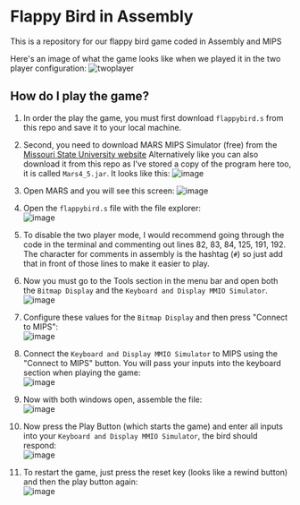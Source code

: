 # Flappy Bird in Assembly
This is a repository for our flappy bird game coded in Assembly and MIPS

Here's an image of what the game looks like when we played it in the two player configuration:
![twoplayer](https://github.com/Zain-Basit/repo_flappybird/assets/45300116/0b627094-97ba-4025-ae80-5136c659516e)

## How do I play the game?


1. In order the play the game, you must first download `flappybird.s` from this repo and save it to your local machine.
2. Second, you need to download MARS MIPS Simulator (free) from the [Missouri State University website](https://courses.missouristate.edu/kenvollmar/mars/download.htm) Alternatively like you can also download it from this repo as I've stored a copy of the program here too, it is called `Mars4_5.jar`. It looks like this:
    ![image](https://github.com/Zain-Basit/repo_flappybird/assets/45300116/b24072ee-0018-45df-bd78-e9c9280da8b1)

3. Open MARS and you will see this screen:
    ![image](https://github.com/Zain-Basit/repo_flappybird/assets/45300116/e3d7740f-60af-4186-b3be-f94910fe7f84)

4. Open the `flappybird.s` file with the file explorer:<br>
    ![image](https://github.com/Zain-Basit/repo_flappybird/assets/45300116/085a48cc-8fc2-472c-ba89-59917da42b38)

6. To disable the two player mode, I would recommend going through the code in the terminal and commenting out lines 82, 83, 84, 125, 191, 192.
    The character for comments in assembly is the hashtag (`#`) so just add that in front of those lines to make it easier to play.

7. Now you must go to the Tools section in the menu bar and open both the `Bitmap Display` and the `Keyboard and Display MMIO Simulator`.<br>
    ![image](https://github.com/Zain-Basit/repo_flappybird/assets/45300116/afc129a2-205b-46bb-8b46-b2c7a036dabd)

8. Configure these values for the `Bitmap Display` and then press "Connect to MIPS":<br>
    ![image](https://github.com/Zain-Basit/repo_flappybird/assets/45300116/158f7337-1521-4304-8dd1-ea780a0dff10)

9. Connect the `Keyboard and Display MMIO Simulator` to MIPS using the "Connect to MIPS" button.  You will pass your inputs into the keyboard section when playing the game:<br>
    ![image](https://github.com/Zain-Basit/repo_flappybird/assets/45300116/69e554bc-3654-40e2-a228-13736459fbc7)

10. Now with both windows open, assemble the file:<br>
    ![image](https://github.com/Zain-Basit/repo_flappybird/assets/45300116/6ff55eb5-44c3-4418-8cc5-2a26e54df198)

11. Now press the Play Button (which starts the game) and enter all inputs into your `Keyboard and Display MMIO Simulator`, the bird should respond: <br>
    ![image](https://github.com/Zain-Basit/repo_flappybird/assets/45300116/3b817dbd-8dd1-45b6-8f42-a5f84f8866ec)

12. To restart the game, just press the reset key (looks like a rewind button) and then the play button again: <br>
    ![image](https://github.com/Zain-Basit/repo_flappybird/assets/45300116/c4ab4bae-92a0-49ef-b971-5baeb132bda1)
